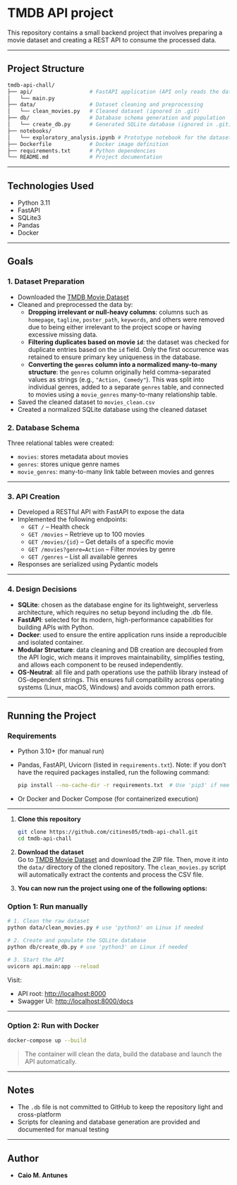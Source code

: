 # TMDB API project

This repository contains a small backend project that involves preparing a movie dataset and creating a REST API to consume the processed data.

---

## Project Structure

```bash
tmdb-api-chall/
├── api/                  # FastAPI application (API only reads the database)
│   └── main.py
├── data/                 # Dataset cleaning and preprocessing
│   └── clean_movies.py   # Cleaned dataset (ignored in .git)
├── db/                   # Database schema generation and population
│   └── create_db.py      # Generated SQLite database (ignored in .git)
├── notebooks/
│   └── exploratory_analysis.ipynb # Prototype notebook for the dataset cleaning logic used in clean_movies.py."
├── Dockerfile            # Docker image definition
├── requirements.txt      # Python dependencies
└── README.md             # Project documentation
```

---

## Technologies Used

- Python 3.11
- FastAPI
- SQLite3
- Pandas
- Docker

---

## Goals

### 1. Dataset Preparation

- Downloaded the [TMDB Movie Dataset](https://www.kaggle.com/datasets/asaniczka/tmdb-movies-dataset-2023-930k-movies)
- Cleaned and preprocessed the data by:
  - **Dropping irrelevant or null-heavy columns**: columns such as `homepage`, `tagline`, `poster_path`, `keywords`, and others were removed due to being either irrelevant to the project scope or having excessive missing data.
  - **Filtering duplicates based on movie `id`**: the dataset was checked for duplicate entries based on the `id` field. Only the first occurrence was retained to ensure primary key uniqueness in the database.
  - **Converting the `genres` column into a normalized many-to-many structure**: the `genres` column originally held comma-separated values as strings (e.g., `"Action, Comedy"`). This was split into individual genres, added to a separate `genres` table, and connected to movies using a `movie_genres` many-to-many relationship table.
- Saved the cleaned dataset to `movies_clean.csv`
- Created a normalized SQLite database using the cleaned dataset

### 2. Database Schema

Three relational tables were created:

- `movies`: stores metadata about movies
- `genres`: stores unique genre names
- `movie_genres`: many-to-many link table between movies and genres

---

### 3. API Creation

- Developed a RESTful API with FastAPI to expose the data
- Implemented the following endpoints:
  - `GET /` – Health check
  - `GET /movies` – Retrieve up to 100 movies
  - `GET /movies/{id}` – Get details of a specific movie
  - `GET /movies?genre=Action` – Filter movies by genre
  - `GET /genres` – List all available genres
- Responses are serialized using Pydantic models

---

### 4. Design Decisions

- **SQLite**: chosen as the database engine for its lightweight, serverless architecture, which requires no setup beyond including the .db file.
- **FastAPI**: selected for its modern, high-performance capabilities for building APIs with Python.
- **Docker**: used to ensure the entire application runs inside a reproducible and isolated container.
- **Modular Structure**: data cleaning and DB creation are decoupled from the API logic, wich means it improves maintainability, simplifies testing, and allows each component to be reused independently.
- **OS-Neutral**: all file and path operations use the pathlib library instead of OS-dependent strings. This ensures full compatibility across operating systems (Linux, macOS, Windows) and avoids common path errors.

---

## Running the Project

### Requirements

- Python 3.10+ (for manual run)
- Pandas, FastAPI, Uvicorn (listed in `requirements.txt`).
  Note: if you don’t have the required packages installed, run the following command:

  ```bash
  pip install --no-cache-dir -r requirements.txt  # Use 'pip3' if needed
  ```

- Or Docker and Docker Compose (for containerized execution)

---

1. **Clone this repository**  

   ```bash
   git clone https://github.com/citines05/tmdb-api-chall.git
   cd tmdb-api-chall
   ```

2. **Download the dataset**  
   Go to [TMDB Movie Dataset](https://www.kaggle.com/datasets/asaniczka/tmdb-movies-dataset-2023-930k-movies) and download the ZIP file. Then, move it into the `data/` directory of the cloned repository. The `clean_movies.py` script will automatically extract the contents and process the CSV file.

3. **You can now run the project using one of the following options:**

### Option 1: Run manually

```bash
# 1. Clean the raw dataset
python data/clean_movies.py # use 'python3' on Linux if needed

# 2. Create and populate the SQLite database
python db/create_db.py # use 'python3' on Linux if needed

# 3. Start the API
uvicorn api.main:app --reload
```

Visit:

- API root: [http://localhost:8000](http://localhost:8000)
- Swagger UI: [http://localhost:8000/docs](http://localhost:8000/docs)

---

### Option 2: Run with Docker

```bash
docker-compose up --build
```

> The container will clean the data, build the database and launch the API automatically.

---

## Notes

- The `.db` file is not committed to GitHub to keep the repository light and cross-platform
- Scripts for cleaning and database generation are provided and documented for manual testing

---

## Author

- **Caio M. Antunes**
